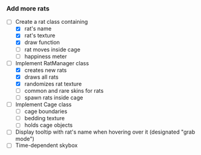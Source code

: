 ### Add more rats

- [ ] Create a rat class containing
    - [x] rat's name
    - [x] rat's texture
    - [x] draw function
    - [ ] rat moves inside cage
    - [ ] happiness meter
- [ ] Implement RatManager class
    - [x] creates new rats
    - [x] draws all rats
    - [x] randomizes rat texture
    - [ ] common and rare skins for rats
    - [ ] spawn rats inside cage
- [ ] Implement Cage class
    - [ ] cage boundaries
    - [ ] bedding texture
    - [ ] holds cage objects
- [ ] Display tooltip with rat's name when hovering over it (designated "grab mode")
- [ ] Time-dependent skybox